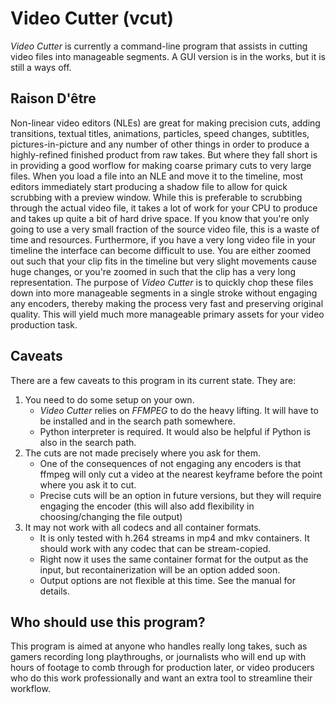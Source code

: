 # Video Cutter (vcut)
 
*Video Cutter* is currently a command-line program that assists in cutting video files into manageable segments. A GUI version is in the works, but it is still a ways off.

## Raison D'être

Non-linear video editors (NLEs) are great for making precision cuts, adding transitions, textual titles, animations, particles, speed changes, subtitles, pictures-in-picture and any number of other things in order to produce a highly-refined finished product from raw takes. But where they fall short is in providing a good worflow for making coarse primary cuts to very large files. When you load a file into an NLE and move it to the timeline, most editors immediately start producing a shadow file to allow for quick scrubbing with a preview window. While this is preferable to scrubbing through the actual video file, it takes a lot of work for your CPU to produce and takes up quite a bit of hard drive space. If you know that you're only going to use a very small fraction of the source video file, this is a waste of time and resources. Furthermore, if you have a very long video file in your timeline the interface can become difficult to use. You are either zoomed out such that your clip fits in the timeline but very slight movements cause huge changes, or you're zoomed in such that the clip has a very long representation. The purpose of *Video Cutter* is to quickly chop these files down into more manageable segments in a single stroke without engaging any encoders, thereby making the process very fast and preserving original quality. This will yield much more manageable primary assets for your video production task.

## Caveats

There are a few caveats to this program in its current state. They are:

1. You need to do some setup on your own.
    - *Video Cutter* relies on *FFMPEG* to do the heavy lifting. It will have to be installed and in the search path somewhere.
    - Python interpreter is required. It would also be helpful if Python is also in the search path.
2. The cuts are not made precisely where you ask for them.
    - One of the consequences of not engaging any encoders is that ffmpeg will only cut a video at the nearest keyframe before the point where you ask it to cut.
    - Precise cuts will be an option in future versions, but they will require engaging the encoder (this will also add flexibility in choosing/changing the file output)
3. It may not work with all codecs and all container formats.
   - It is only tested with h.264 streams in mp4 and mkv containers. It should work with any codec that can be stream-copied.
   - Right now it uses the same container format for the output as the input, but recontainerization will be an option added soon.
   - Output options are not flexible at this time. See the manual for details.
 
## Who should use this program?

This program is aimed at anyone who handles really long takes, such as gamers recording long playthroughs, or journalists who will end up with hours of footage to comb through for production later, or video producers who do this work professionally and want an extra tool to streamline their workflow.
